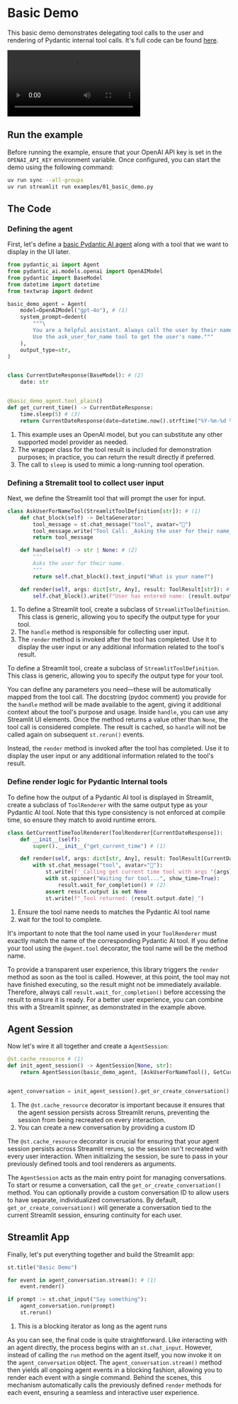 # Basic Demo

This basic demo demonstrates delegating tool calls to the user and rendering of Pydantic internal tool calls.
It's full code can be found [here](https://github.com/fnonnenmacher/streamlit-pydantic-ai-copilot/examples/01_basic_demo.py).

![type:video](site:resources/01_basic_demo.mp4)

## Run the example

Before running the example, ensure that your OpenAI API key is set in the `OPENAI_API_KEY` environment variable.
Once configured, you can start the demo using the following command:

<!-- termynal -->
```bash
uv run sync --all-groups
uv run streamlit run examples/01_basic_demo.py
```

## The Code

### Defining the agent
First, let's define a [basic Pydantic AI agent](https://ai.pydantic.dev/agents/#running-agents) along with a tool that we want to display in the UI later.

```python
from pydantic_ai import Agent
from pydantic_ai.models.openai import OpenAIModel
from pydantic import BaseModel
from datetime import datetime
from textwrap import dedent

basic_demo_agent = Agent(
    model=OpenAIModel("gpt-4o"), # (1)
    system_prompt=dedent(
        """\
        You are a helpful assistant. Always call the user by their name.
        Use the ask_user_for_name tool to get the user's name."""
    ),
    output_type=str,
)


class CurrentDateResponse(BaseModel): # (2)
    date: str


@basic_demo_agent.tool_plain()
def get_current_time() -> CurrentDateResponse:
    time.sleep(5) # (3)
    return CurrentDateResponse(date=datetime.now().strftime("%Y-%m-%d %H:%M:%S"))
```

1.  This example uses an OpenAI model, but you can substitute any other supported model provider as needed.
2.  The wrapper class for the tool result is included for demonstration purposes; in practice, you can return the result directly if preferred.
3.  The call to `sleep` is used to mimic a long-running tool operation.

### Defining a Stremalit tool to collect user input

Next, we define the Streamlit tool that will prompt the user for input.

```python
class AskUserForNameTool(StreamlitToolDefinition[str]): # (1)
    def chat_block(self) -> DeltaGenerator:
        tool_message = st.chat_message("tool", avatar="🔧")
        tool_message.write("Tool Call: _Asking the user for their name_")
        return tool_message

    def handle(self) -> str | None: # (2)
        """
        Asks the user for their name.
        """
        return self.chat_block().text_input("What is your name?")

    def render(self, args: dict[str, Any], result: ToolResult[str]): # (3)
        self.chat_block().write(f"User has entered name: {result.output}")
```

1.  To define a Streamlit tool, create a subclass of `StreamlitToolDefinition`.
    This class is generic, allowing you to specify the output type for your tool.
2.  The `handle` method is responsible for collecting user input.
3.  The `render` method is invoked after the tool has completed.
    Use it to display the user input or any additional information related to the tool's result.

To define a Streamlit tool, create a subclass of `StreamlitToolDefinition`. This class is generic, allowing you to specify the output type for your tool.

You can define any parameters you need—these will be automatically mapped from the tool call.
The docstring (pydoc comment) you provide for the `handle` method will be made available to the agent,
giving it additional context about the tool's purpose and usage.
Inside `handle`, you can use any Streamlit UI elements. Once the method returns a value other than `None`, the tool call is considered complete.
The result is cached, so `handle` will not be called again on subsequent `st.rerun()` events.

Instead, the `render` method is invoked after the tool has completed.
Use it to display the user input or any additional information related to the tool's result.

### Define render logic for Pydantic Internal tools

To define how the output of a Pydantic AI tool is displayed in Streamlit, create a subclass of `ToolRenderer` with the same output type as your Pydantic AI tool. Note that this type consistency is not enforced at compile time, so ensure they match to avoid runtime errors.

```python
class GetCurrentTimeToolRenderer(ToolRenderer[CurrentDateResponse]):
    def __init__(self):
        super().__init__("get_current_time") # (1)

    def render(self, args: dict[str, Any], result: ToolResult[CurrentDateResponse]):
        with st.chat_message("tool", avatar="🔧"):
            st.write(f'_Calling get current time tool with args "{args}"_')
            with st.spinner("Waiting for tool...", show_time=True):
                result.wait_for_completion() # (2)
            assert result.output is not None
            st.write(f"_Tool returned: {result.output.date}_")
```

1. Ensure the tool name needs to matches the Pydantic AI tool name
2. wait for the tool to complete.

It's important to note that the tool name used in your `ToolRenderer` must exactly match the name of the corresponding Pydantic AI tool. If you define your tool using the `@agent.tool` decorator, the tool name will be the method name.

To provide a transparent user experience, this library triggers the `render` method as soon as the tool is called. However, at this point, the tool may not have finished executing, so the result might not be immediately available. Therefore, always call `result.wait_for_completion()` before accessing the result to ensure it is ready. For a better user experience, you can combine this with a Streamlit spinner, as demonstrated in the example above.

## Agent Session

Now let's wire it all together and create a `AgentSession`:

```python
@st.cache_resource # (1)
def init_agent_session() -> AgentSession[None, str]:
    return AgentSession(basic_demo_agent, [AskUserForNameTool(), GetCurrentTimeToolRenderer()])


agent_conversation = init_agent_session().get_or_create_conversation() # (2)
```

1. The `@st.cache_resource` decorator is important because it ensures that the agent session persists across Streamlit reruns, preventing the session from being recreated on every interaction.
2. You can create a new conversation by providing a custom ID

The `@st.cache_resource` decorator is crucial for ensuring that your agent session persists across Streamlit reruns, so the session isn't recreated with every user interaction. When initializing the session, be sure to pass in your previously defined tools and tool renderers as arguments.

The `AgentSession` acts as the main entry point for managing conversations. To start or resume a conversation, call the `get_or_create_conversation()` method. You can optionally provide a custom conversation ID to allow users to have separate, individualized conversations.  By default, `get_or_create_conversation()` will generate a conversation tied to the current Streamlit session, ensuring continuity for each user.

## Streamlit App

Finally, let's put everything together and build the Streamlit app:

```python
st.title("Basic Demo")

for event in agent_conversation.stream(): # (1)
    event.render()

if prompt := st.chat_input("Say something"):
    agent_conversation.run(prompt)
    st.rerun()
```

1. This is a blocking iterator as long as the agent runs

As you can see, the final code is quite straightforward. Like interacting with an agent directly, the process begins with an `st.chat_input`. However, instead of calling the `run` method on the agent itself, you now invoke it on the `agent_conversation` object. The `agent_conversation.stream()` method then yields all ongoing agent events in a blocking fashion, allowing you to render each event with a single command. Behind the scenes, this mechanism automatically calls the previously defined `render` methods for each event, ensuring a seamless and interactive user experience.
